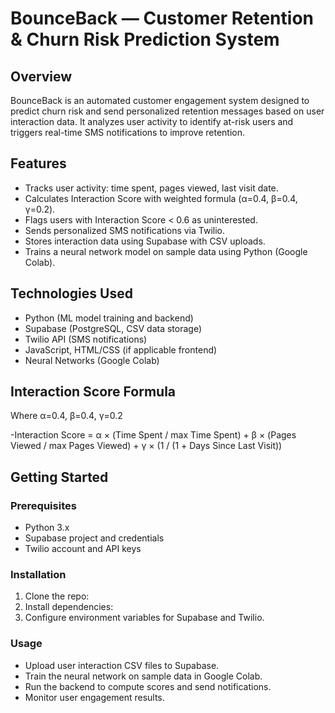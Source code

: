 # BounceBack — Customer Retention & Churn Risk Prediction System

## Overview
BounceBack is an automated customer engagement system designed to predict churn risk and send personalized retention messages based on user interaction data. It analyzes user activity to identify at-risk users and triggers real-time SMS notifications to improve retention.

## Features
- Tracks user activity: time spent, pages viewed, last visit date.
- Calculates Interaction Score with weighted formula (α=0.4, β=0.4, γ=0.2).
- Flags users with Interaction Score < 0.6 as uninterested.
- Sends personalized SMS notifications via Twilio.
- Stores interaction data using Supabase with CSV uploads.
- Trains a neural network model on sample data using Python (Google Colab).

## Technologies Used
- Python (ML model training and backend)
- Supabase (PostgreSQL, CSV data storage)
- Twilio API (SMS notifications)
- JavaScript, HTML/CSS (if applicable frontend)
- Neural Networks (Google Colab)

## Interaction Score Formula

Where α=0.4, β=0.4, γ=0.2

-Interaction Score = α × (Time Spent / max Time Spent) + β × (Pages Viewed / max Pages Viewed) + γ × (1 / (1 + Days Since Last Visit))

## Getting Started

### Prerequisites
- Python 3.x
- Supabase project and credentials
- Twilio account and API keys

### Installation
1. Clone the repo:
2. Install dependencies:
3. Configure environment variables for Supabase and Twilio.

### Usage
- Upload user interaction CSV files to Supabase.
- Train the neural network on sample data in Google Colab.
- Run the backend to compute scores and send notifications.
- Monitor user engagement results.

